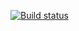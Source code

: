 [![Build status](https://ci.appveyor.com/api/projects/status/85885mq0b49qnwcg?svg=true)](https://ci.appveyor.com/project/Vitaly93232/ajs-hw10-t2)
